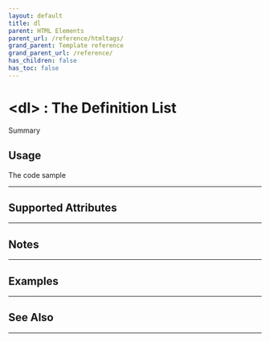 ```yaml
---
layout: default
title: dl
parent: HTML Elements
parent_url: /reference/htmltags/
grand_parent: Template reference
grand_parent_url: /reference/
has_children: false
has_toc: false
---
```


# &lt;dl&gt; : The Definition List

Summary

## Usage

 The code sample

---

## Supported Attributes


---

## Notes


---

## Examples


---


## See Also


---

